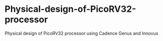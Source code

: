 # Physical-design-of-PicoRV32-processor
 Physical design of PicoRV32 processor using Cadence Genus and Innovus
